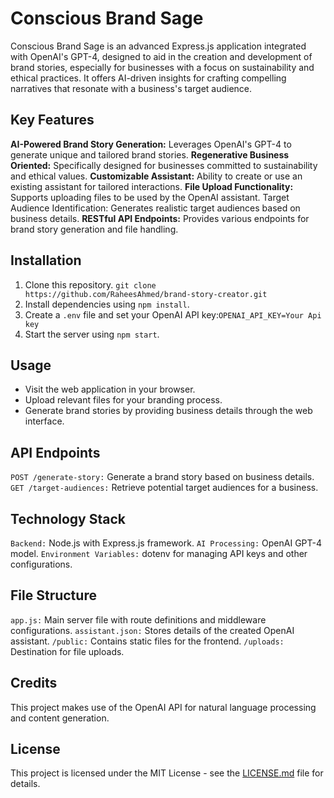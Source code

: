 # Conscious Brand Sage

Conscious Brand Sage is an advanced Express.js application integrated with OpenAI's GPT-4, designed to aid in the creation and development of brand stories, especially for businesses with a focus on sustainability and ethical practices. It offers AI-driven insights for crafting compelling narratives that resonate with a business's target audience.

## Key Features

**AI-Powered Brand Story Generation:** Leverages OpenAI's GPT-4 to generate unique and tailored brand stories.
**Regenerative Business Oriented:** Specifically designed for businesses committed to sustainability and ethical values.
**Customizable Assistant:** Ability to create or use an existing assistant for tailored interactions.
**File Upload Functionality:** Supports uploading files to be used by the OpenAI assistant.
Target Audience Identification: Generates realistic target audiences based on business details.
**RESTful API Endpoints:** Provides various endpoints for brand story generation and file handling.

## Installation

1. Clone this repository. `git clone https://github.com/RaheesAhmed/brand-story-creator.git`
2. Install dependencies using `npm install`.
3. Create a `.env` file and set your OpenAI API key:`OPENAI_API_KEY=Your Api key`
4. Start the server using `npm start`.

## Usage

- Visit the web application in your browser.
- Upload relevant files for your branding process.
- Generate brand stories by providing business details through the web interface.

## API Endpoints

`POST /generate-story:` Generate a brand story based on business details.
`GET /target-audiences:` Retrieve potential target audiences for a business.

## Technology Stack

`Backend:` Node.js with Express.js framework.
`AI Processing:` OpenAI GPT-4 model.
`Environment Variables:` dotenv for managing API keys and other configurations.

## File Structure

`app.js:` Main server file with route definitions and middleware configurations.
`assistant.json:` Stores details of the created OpenAI assistant.
`/public:` Contains static files for the frontend.
`/uploads:` Destination for file uploads.

## Credits

This project makes use of the OpenAI API for natural language processing and content generation.

## License

This project is licensed under the MIT License - see the [LICENSE.md](LICENSE.md) file for details.
